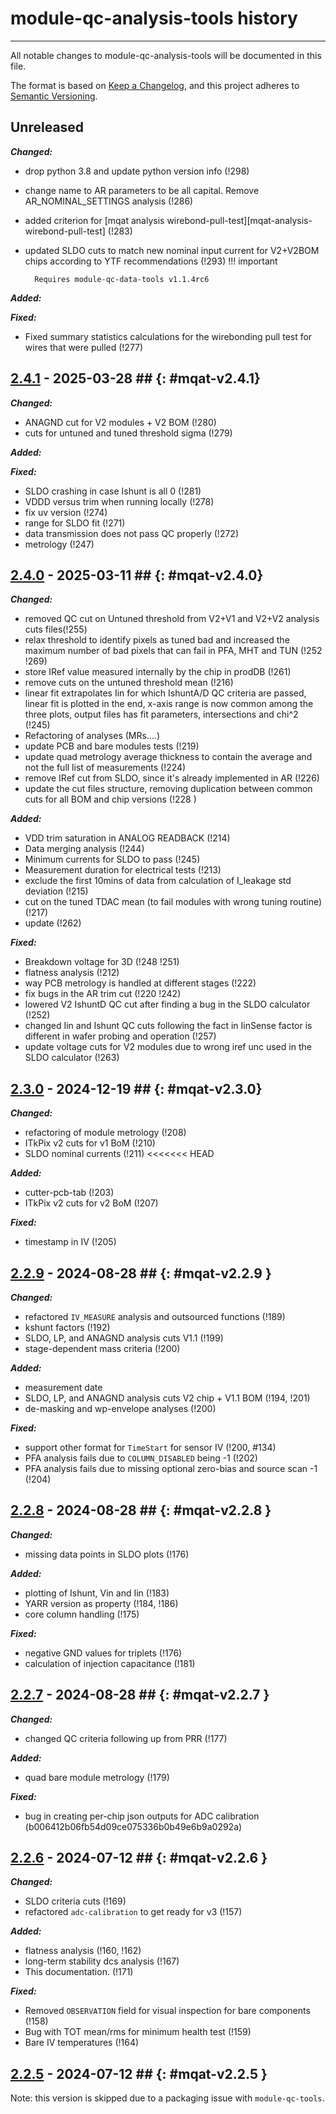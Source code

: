 # module-qc-analysis-tools history

---

All notable changes to module-qc-analysis-tools will be documented in this file.

The format is based on [Keep a Changelog](https://keepachangelog.com/en/1.0.0/),
and this project adheres to
[Semantic Versioning](https://semver.org/spec/v2.0.0.html).

## Unreleased

**_Changed:_**

- drop python 3.8 and update python version info (!298)
- change name to AR parameters to be all capital. Remove AR_NOMINAL_SETTINGS
  analysis (!286)
- added criterion for [mqat analysis
  wirebond-pull-test][mqat-analysis-wirebond-pull-test] (!283)
- updated SLDO cuts to match new nominal input current for V2+V2BOM chips
  according to YTF recommendations (!293) !!! important

        Requires module-qc-data-tools v1.1.4rc6

**_Added:_**

**_Fixed:_**

- Fixed summary statistics calculations for the wirebonding pull test for wires
  that were pulled (!277)

## [2.4.1](https://gitlab.cern.ch/atlas-itk/pixel/module/module-qc-analysis-tools/-/tags/v2.4.1) - 2025-03-28 ## {: #mqat-v2.4.1}

**_Changed:_**

- ANAGND cut for V2 modules + V2 BOM (!280)
- cuts for untuned and tuned threshold sigma (!279)

**_Added:_**

**_Fixed:_**

- SLDO crashing in case Ishunt is all 0 (!281)
- VDDD versus trim when running locally (!278)
- fix uv version (!274)
- range for SLDO fit (!271)
- data transmission does not pass QC properly (!272)
- metrology (!247)

## [2.4.0](https://gitlab.cern.ch/atlas-itk/pixel/module/module-qc-analysis-tools/-/tags/v2.4.0) - 2025-03-11 ## {: #mqat-v2.4.0}

**_Changed:_**

- removed QC cut on Untuned threshold from V2+V1 and V2+V2 analysis cuts
  files(!255)
- relax threshold to identify pixels as tuned bad and increased the maximum
  number of bad pixels that can fail in PFA, MHT and TUN (!252 !269)
- store IRef value measured internally by the chip in prodDB (!261)
- remove cuts on the untuned threshold mean (!216)
- linear fit extrapolates Iin for which IshuntA/D QC criteria are passed, linear
  fit is plotted in the end, x-axis range is now common among the three plots,
  output files has fit parameters, intersections and chi^2 (!245)
- Refactoring of analyses (MRs....)
- update PCB and bare modules tests (!219)
- update quad metrology average thickness to contain the average and not the
  full list of measurements (!224)
- remove IRef cut from SLDO, since it's already implemented in AR (!226)
- update the cut files structure, removing duplication between common cuts for
  all BOM and chip versions (!228 )

**_Added:_**

- VDD trim saturation in ANALOG READBACK (!214)
- Data merging analysis (!244)
- Minimum currents for SLDO to pass (!245)
- Measurement duration for electrical tests (!213)
- exclude the first 10mins of data from calculation of I_leakage std deviation
  (!215)
- cut on the tuned TDAC mean (to fail modules with wrong tuning routine) (!217)
- update (!262)

**_Fixed:_**

- Breakdown voltage for 3D (!248 !251)
- flatness analysis (!212)
- way PCB metrology is handled at different stages (!222)
- fix bugs in the AR trim cut (!220 !242)
- lowered V2 IshuntD QC cut after finding a bug in the SLDO calculator (!252)
- changed Iin and Ishunt QC cuts following the fact in IinSense factor is
  different in wafer probing and operation (!257)
- update voltage cuts for V2 modules due to wrong iref unc used in the SLDO
  calculator (!263)

## [2.3.0](https://gitlab.cern.ch/atlas-itk/pixel/module/module-qc-analysis-tools/-/tags/v2.3.0) - 2024-12-19 ## {: #mqat-v2.3.0}

**_Changed:_**

- refactoring of module metrology (!208)
- ITkPix v2 cuts for v1 BoM (!210)
- SLDO nominal currents (!211) <<<<<<< HEAD

**_Added:_**

- cutter-pcb-tab (!203)
- ITkPix v2 cuts for v2 BoM (!207)

**_Fixed:_**

- timestamp in IV (!205)

## [2.2.9](https://gitlab.cern.ch/atlas-itk/pixel/module/module-qc-analysis-tools/-/tags/v2.2.9) - 2024-08-28 ## {: #mqat-v2.2.9 }

**_Changed:_**

- refactored `IV_MEASURE` analysis and outsourced functions (!189)
- kshunt factors (!192)
- SLDO, LP, and ANAGND analysis cuts V1.1 (!199)
- stage-dependent mass criteria (!200)

**_Added:_**

- measurement date
- SLDO, LP, and ANAGND analysis cuts V2 chip + V1.1 BOM (!194, !201)
- de-masking and wp-envelope analyses (!200)

**_Fixed:_**

- support other format for `TimeStart` for sensor IV (!200, #134)
- PFA analysis fails due to `COLUMN_DISABLED` being -1 (!202)
- PFA analysis fails due to missing optional zero-bias and source scan -1 (!204)

## [2.2.8](https://gitlab.cern.ch/atlas-itk/pixel/module/module-qc-analysis-tools/-/tags/v2.2.8) - 2024-08-28 ## {: #mqat-v2.2.8 }

**_Changed:_**

- missing data points in SLDO plots (!176)

**_Added:_**

- plotting of Ishunt, Vin and Iin (!183)
- YARR version as property (!184, !186)
- core column handling (!175)

**_Fixed:_**

- negative GND values for triplets (!176)
- calculation of injection capacitance (!181)

## [2.2.7](https://gitlab.cern.ch/atlas-itk/pixel/module/module-qc-analysis-tools/-/tags/v2.2.7) - 2024-08-28 ## {: #mqat-v2.2.7 }

**_Changed:_**

- changed QC criteria following up from PRR (!177)

**_Added:_**

- quad bare module metrology (!179)

**_Fixed:_**

- bug in creating per-chip json outputs for ADC calibration
  (b006412b06fb54d09ce075336b0b49e6b9a0292a)

## [2.2.6](https://gitlab.cern.ch/atlas-itk/pixel/module/module-qc-analysis-tools/-/tags/v2.2.6) - 2024-07-12 ## {: #mqat-v2.2.6 }

**_Changed:_**

- SLDO criteria cuts (!169)
- refactored `adc-calibration` to get ready for v3 (!157)

**_Added:_**

- flatness analysis (!160, !162)
- long-term stability dcs analysis (!167)
- This documentation. (!171)

**_Fixed:_**

- Removed `OBSERVATION` field for visual inspection for bare components (!158)
- Bug with TOT mean/rms for minimum health test (!159)
- Bare IV temperatures (!164)

## [2.2.5](https://gitlab.cern.ch/atlas-itk/pixel/module/module-qc-analysis-tools/-/tags/v2.2.5) - 2024-07-12 ## {: #mqat-v2.2.5 }

Note: this version is skipped due to a packaging issue with `module-qc-tools`.
